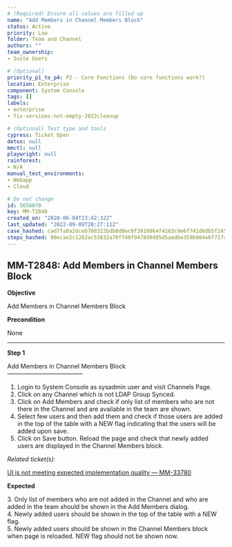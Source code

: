 ```yaml
---
# (Required) Ensure all values are filled up
name: "Add Members in Channel Members Block"
status: Active
priority: Low
folder: Team and Channel
authors: ""
team_ownership: 
- Suite Users

# (Optional)
priority_p1_to_p4: P2 - Core Functions (Do core functions work?)
location: Enterprise
component: System Console
tags: []
labels: 
- enterprise
- fix-versions-not-empty-2022cleanup

# (Optional) Test type and tools
cypress: Ticket Open
detox: null
mmctl: null
playwright: null
rainforest: 
- N/A
manual_test_environments: 
- Webapp
- Cloud

# Do not change
id: 5656070
key: MM-T2848
created_on: "2020-06-04T13:42:32Z"
last_updated: "2022-09-09T20:27:11Z"
case_hashed: cad7fa8a2dceb760322bdb8d0ec0f3918964f4163c9e6f741d6db5f24597db74f1cdfacc7c06a6e90389efa8d726538c
steps_hashed: 90ecae2c1262ac53832a70ff40f9478d9d05d5aedbe359b904e6f717a19724bf1f10516311989a3e32398acf1b067edd
---
```


<!-- (Auto-generated) Based on frontmatter's "key" and "name" -->

## MM-T2848: Add Members in Channel Members Block

**Objective**

Add Members in Channel Members Block

**Precondition**

None

---

**Step 1**

Add Members in Channel Members Block\
–––––––––––––––––––––––––

1. Login to System Console as sysadmin user and visit Channels Page.
2. Click on any Channel which is not LDAP Group Synced.
3. Click on Add Members and check if only list of members who are not there in the Channel and are available in the team are shown.
4. Select few users and then add them and check if those users are added in the top of the table with a NEW flag indicating that the users will be added upon save.
5. Click on Save button. Reload the page and check that newly added users are displayed in the Channel Members block.

_Related ticket(s):_

[UI is not meeting expected implementation quality — MM-33780](https://mattermost.atlassian.net/browse/MM-33780)

**Expected**

3\. Only list of members who are not added in the Channel and who are added in the team should be shown in the Add Members dialog.\
4\. Newly added users should be shown in the top of the table with a NEW flag.\
5\. Newly added users should be shown in the Channel Members block when page is reloaded. NEW flag should not be shown now.
